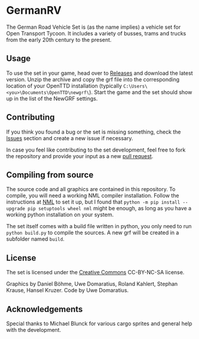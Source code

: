 # GermanRV

The German Road Vehicle Set is (as the name implies) a vehicle set for Open Transport Tycoon.
It includes a variety of busses, trams and trucks from the early 20th century to the present.

## Usage

To use the set in your game, head over to [Releases](https://github.com/UweDomaratius/GermanRV/releases) and download the latest version.
Unzip the archive and copy the grf file into the corresponding location of your OpenTTD installation (typically `C:\Users\<you>\Documents\OpenTTD\newgrf\`).
Start the game and the set should show up in the list of the NewGRF settings.

## Contributing

If you think you found a bug or the set is missing something, check the [Issues](https://github.com/UweDomaratius/GermanRV/issues) section and create a new issue if necessary.

In case you feel like contributing to the set development, feel free to fork the repository and provide your input as a new [pull request](https://github.com/UweDomaratius/GermanRV/pulls).

## Compiling from source

The source code and all graphics are contained in this repository.
To compile, you will need a working NML compiler installation.
Follow the instructions at [NML](https://github.com/OpenTTD/nml) to set it up, but I found that `python -m pip install --upgrade pip setuptools wheel nml` might be enough, as long as you have a working python installation on your system.

The set itself comes with a build file written in python, you only need to run `python build.py` to compile the sources.
A new grf will be created in a subfolder named `build`.

## License

The set is licensed under the [Creative Commons](https://creativecommons.org/licenses/by-nc-sa/4.0/) CC-BY-NC-SA license.

Graphics by Daniel Böhme, Uwe Domaratius, Roland Kahlert, Stephan Krause, Hansel Kruzer.
Code by Uwe Domaratius.

## Acknowledgements

Special thanks to Michael Blunck for various cargo sprites and general help with the development.
